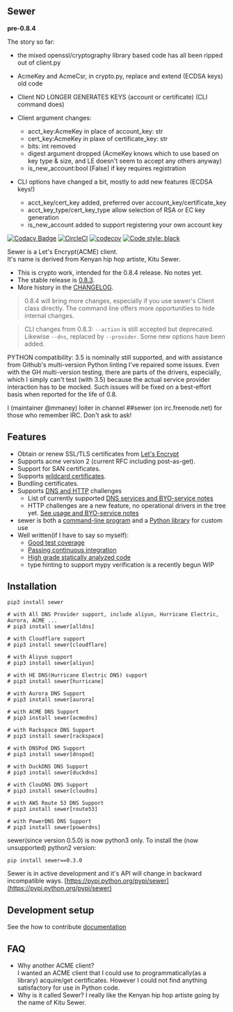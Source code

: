 ## Sewer

**pre-0.8.4**

The story so far:
- the mixed openssl/cryptography library based code has all been ripped
  out of client.py

- AcmeKey and AcmeCsr, in crypto.py, replace and extend (ECDSA keys) old code

- Client NO LONGER GENERATES KEYS (account or certificate) (CLI command
  does)

- Client argument changes:
  + acct_key:AcmeKey in place of account_key: str
  + cert_key:AcmeKey in plaxe of certificate_key: str
  + bits: int removed
  + digest argument dropped (AcmeKey knows which to use based on key type &
    size, and LE doesn't seem to accept any others anyway)
  + is_new_account:bool [False] if key requires registration

- CLI options have changed a bit, mostly to add new features (ECDSA keys!)
  + acct_key/cert_key added, preferred over account_key/certificate_key
  + acct_key_type/cert_key_type allow selection of RSA or EC key generation
  + is_new_account added to support registering your own account key

[![Codacy Badge](https://api.codacy.com/project/badge/Grade/ccf655afb3974e9698025cbb65949aa2)](https://www.codacy.com/app/komuW/sewer?utm_source=github.com&amp;utm_medium=referral&amp;utm_content=komuW/sewer&amp;utm_campaign=Badge_Grade)
[![CircleCI](https://circleci.com/gh/komuw/sewer.svg?style=svg)](https://circleci.com/gh/komuw/sewer)
[![codecov](https://codecov.io/gh/komuW/sewer/branch/master/graph/badge.svg)](https://codecov.io/gh/komuW/sewer)
[![Code style: black](https://img.shields.io/badge/code%20style-black-000000.svg)](https://github.com/komuw/sewer)

Sewer is a Let's Encrypt(ACME) client.  
It's name is derived from Kenyan hip hop artiste, Kitu Sewer.  

- This is crypto work, intended for the 0.8.4 release.  No notes yet.
- The stable release is [0.8.3](https://komuw.github.io/sewer/notes/0.8.3-notes).
- More history in the [CHANGELOG](https://komuw.github.io/sewer/CHANGELOG).

> 0.8.4 will bring more changes, especially if you use sewer's Client class
directly.  The command line offers more opportunities to hide internal
changes.

> CLI changes from 0.8.3: `--action` is still accepted but deprecated. 
Likewise `--dns`, replaced by `--provider`.  Some new options have been
added.

PYTHON compatibility: 3.5 is nominally still supported, and with assistance
from Github's multi-version Python linting I've repaired some issues.  Even
with the GH multi-version testing, there are parts of the drivers,
especially, which I simply can't test (with 3.5) because the actual service
provider interaction has to be mocked.  Such issues will be fixed on a
best-effort basis when reported for the life of 0.8.

I (maintainer @mmaney) loiter in channel ##sewer (on irc.freenode.net) for
those who remember IRC.  Don't ask to ask!

## Features
- Obtain or renew SSL/TLS certificates from [Let's Encrypt](https://letsencrypt.org)
- Supports acme version 2 (current RFC including post-as-get).
- Support for SAN certificates.
- Supports [wildcard certificates](https://komuw.github.io/sewer/wildcards).
- Bundling certificates.
- Supports [DNS and HTTP](https://komuw.github.io/sewer/UnifiedProvider) challenges
  - List of currently supported
    [DNS services and BYO-service notes](https://komuw.github.io/sewer/dns-01)
  - HTTP challenges are a new feature, no operational drivers in the tree
    yet.  [See usage and BYO-service notes](https://komuw.github.io/sewer/http-01)
- sewer is both a [command-line program](https://komuw.github.io/sewer/sewer-cli)
  and a [Python library](https://komuw.github.io/sewer/sewer-as-a-library) for custom use
- Well written(if I have to say so myself):
  - [Good test coverage](https://codecov.io/gh/komuW/sewer)
  - [Passing continuous integration](https://circleci.com/gh/komuW/sewer)
  - [High grade statically analyzed code](https://www.codacy.com/app/komuW/sewer/dashboard)
  - type hinting to support mypy verification is a recently begun WIP

## Installation

```shell
pip3 install sewer

# with All DNS Provider support, include aliyun, Hurricane Electric, Aurora, ACME ...
# pip3 install sewer[alldns]

# with Cloudflare support
# pip3 install sewer[cloudflare]

# with Aliyun support
# pip3 install sewer[aliyun]

# with HE DNS(Hurricane Electric DNS) support
# pip3 install sewer[hurricane]

# with Aurora DNS Support
# pip3 install sewer[aurora]

# with ACME DNS Support
# pip3 install sewer[acmedns]

# with Rackspace DNS Support
# pip3 install sewer[rackspace]

# with DNSPod DNS Support
# pip3 install sewer[dnspod]

# with DuckDNS DNS Support
# pip3 install sewer[duckdns]

# with ClouDNS DNS Support
# pip3 install sewer[cloudns]

# with AWS Route 53 DNS Support
# pip3 install sewer[route53]

# with PowerDNS DNS Support
# pip3 install sewer[powerdns]
```

sewer(since version 0.5.0) is now python3 only.  To install the (now
unsupported) python2 version:

```shell
pip install sewer==0.3.0
```

Sewer is in active development and it's API will change in backward incompatible ways.
[https://pypi.python.org/pypi/sewer](https://pypi.python.org/pypi/sewer)

## Development setup

See the how to contribute [documentation](https://github.com/komuw/sewer/blob/master/.github/CONTRIBUTING.md)

## FAQ
- Why another ACME client?          
  I wanted an ACME client that I could use to programmatically(as a library) acquire/get certificates. However I could not 
  find anything satisfactory for use in Python code.
- Why is it called Sewer?
  I really like the Kenyan hip hop artiste going by the name of Kitu Sewer.                            
